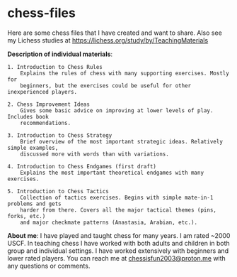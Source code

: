 # chess-files
Here are some chess files that I have created and want to share. Also see my Lichess studies at https://lichess.org/study/by/TeachingMaterials

**Description of individual materials**:

    1. Introduction to Chess Rules
        Explains the rules of chess with many supporting exercises. Mostly for
        beginners, but the exercises could be useful for other inexperienced players.

    2. Chess Improvement Ideas
        Gives some basic advice on improving at lower levels of play. Includes book
        recommendations.
    
    3. Introduction to Chess Strategy
        Brief overview of the most important strategic ideas. Relatively simple examples,
        discussed more with words than with variations.

    4. Introduction to Chess Endgames (first draft)
        Explains the most important theoretical endgames with many exercises.

    5. Introduction to Chess Tactics
        Collection of tactics exercises. Begins with simple mate-in-1 problems and gets
        harder from there. Covers all the major tactical themes (pins, forks, etc.)
        and major checkmate patterns (Anastasia, Arabian, etc.).
            
**About me**: I have played and taught chess for many years. I am rated ~2000 USCF. In teaching chess I have worked with both adults and children in both group and individual settings. I have worked extensively with beginners and lower rated players. You can reach me at chessisfun2003@proton.me with any questions or comments.
